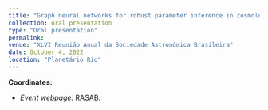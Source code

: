 ```yaml
---
title: "Graph neural networks for robust parameter inference in cosmology: the first steps before real data"
collection: oral presentation
type: "Oral presentation"
permalink:
venue: "XLVI Reunião Anual da Sociedade Astronômica Brasileira"
date: October 4, 2022
location: "Planetário Rio"
---
```


**Coordinates:**

* _Event webpage:_ [RASAB](https://sab-astro.org.br).
